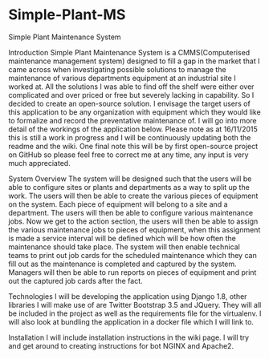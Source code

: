 # Simple-Plant-MS
Simple Plant Maintenance System

Introduction
Simple Plant Maintenance System is a CMMS(Computerised maintenance management system) designed to fill a gap in the market that I came across when investigating possible solutions to manage the maintenance of various departments equipment at an industrial site I worked at. All the solutions I was able to find off the shelf were either over complicated and over priced or free but severely lacking in capability. So I decided to create an open-source solution. I envisage the target users of this application to be any organization with equipment which they would like to formalize and record the preventative maintenance of. I will go into more detail of the workings of the application below. Please note as at 16/11/2015 this is still a work in progress and I will be continuously updating both the readme and the wiki. One final note this will be by first open-source project on GitHub so please feel free to correct me at any time, any input is very much appreciated.

System Overview
The system will be designed such that the users will be able to configure sites or plants and departments as a way to split up the work. The users will then be able to create the various pieces of equipment on the system. Each piece of equipment will belong to a site and a department. The users will then be able to configure various maintenance jobs. Now we get to the action section, the users will then be able to assign the various maintenance jobs to pieces of equipment, when this assignment is made a service interval will be defined which will be how often the maintenance should take place. The system will then enable technical teams to print out job cards for the scheduled maintenance which they can fill out as the maintenance is completed and captured by the system. Managers will then be able to run reports on pieces of equipment and print out the captured job cards after the fact.

Technologies
I will be developing the application using Django 1.8, other libraries I will make use of are Twitter Bootstrap 3.5 and JQuery. They will all be included in the project as well as the requirements file for the virtualenv. I will also look at bundling the application in a docker file which I will link to.

Installation
I will include installation instructions in the wiki page. I will try and get around to creating instructions for bot NGINX and Apache2.
